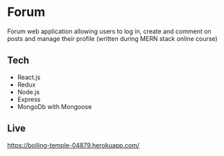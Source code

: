 # Forum
Forum web application allowing users to log in, create and comment on posts and manage their profile (written during MERN stack online course)

 ## Tech

- React.js
- Redux
- Node.js
- Express
- MongoDb with Mongoose

## Live
https://boiling-temple-04879.herokuapp.com/
